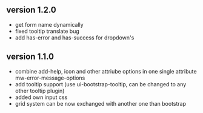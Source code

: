 ## version 1.2.0

* get form name dynamically
* fixed tooltip translate bug
* add has-error and has-success for dropdown's

## version 1.1.0

* combine add-help, icon and other attriube options in one single attribute mw-error-message-options
* add tooltip support (use ui-bootstrap-tooltip, can be changed to any other tooltip plugin)
* added own input css
* grid system can be now exchanged with another one than bootstrap
